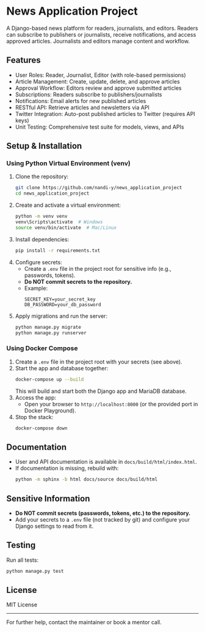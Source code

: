 # News Application Project

A Django-based news platform for readers, journalists, and editors. Readers can subscribe to publishers or journalists, receive notifications, and access approved articles. Journalists and editors manage content and workflow.

## Features
- User Roles: Reader, Journalist, Editor (with role-based permissions)
- Article Management: Create, update, delete, and approve articles
- Approval Workflow: Editors review and approve submitted articles
- Subscriptions: Readers subscribe to publishers/journalists
- Notifications: Email alerts for new published articles
- RESTful API: Retrieve articles and newsletters via API
- Twitter Integration: Auto-post published articles to Twitter (requires API keys)
- Unit Testing: Comprehensive test suite for models, views, and APIs

## Setup & Installation

### Using Python Virtual Environment (venv)
1. Clone the repository:
   ```bash
   git clone https://github.com/nandi-y/news_application_project
   cd news_application_project
   ```
2. Create and activate a virtual environment:
   ```bash
   python -m venv venv
   venv\Scripts\activate  # Windows
   source venv/bin/activate  # Mac/Linux
   ```
3. Install dependencies:
   ```bash
   pip install -r requirements.txt
   ```
4. Configure secrets:
   - Create a `.env` file in the project root for sensitive info (e.g., passwords, tokens).
   - **Do NOT commit secrets to the repository.**
   - Example:
     ```env
     SECRET_KEY=your_secret_key
     DB_PASSWORD=your_db_password
     ```
5. Apply migrations and run the server:
   ```bash
   python manage.py migrate
   python manage.py runserver
   ```

### Using Docker Compose
1. Create a `.env` file in the project root with your secrets (see above).
2. Start the app and database together:
   ```bash
   docker-compose up --build
   ```
   This will build and start both the Django app and MariaDB database.
3. Access the app:
   - Open your browser to `http://localhost:8000` (or the provided port in Docker Playground).
4. Stop the stack:
   ```bash
   docker-compose down
   ```

## Documentation
- User and API documentation is available in `docs/build/html/index.html`.
- If documentation is missing, rebuild with:
  ```bash
  python -m sphinx -b html docs/source docs/build/html
  ```

## Sensitive Information
- **Do NOT commit secrets (passwords, tokens, etc.) to the repository.**
- Add your secrets to a `.env` file (not tracked by git) and configure your Django settings to read from it.

## Testing
Run all tests:
```bash
python manage.py test
```

## License
MIT License

---
For further help, contact the maintainer or book a mentor call.
